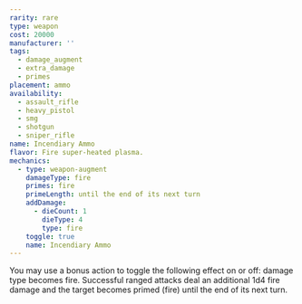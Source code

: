```yaml
---
rarity: rare
type: weapon
cost: 20000
manufacturer: ''
tags:
  - damage_augment
  - extra_damage
  - primes
placement: ammo
availability:
  - assault_rifle
  - heavy_pistol
  - smg
  - shotgun
  - sniper_rifle
name: Incendiary Ammo
flavor: Fire super-heated plasma.
mechanics:
  - type: weapon-augment
    damageType: fire
    primes: fire
    primeLength: until the end of its next turn
    addDamage:
      - dieCount: 1
        dieType: 4
        type: fire
    toggle: true
    name: Incendiary Ammo
---
```

You may use a bonus action to toggle the following effect on or off: damage type becomes fire. Successful ranged attacks deal an additional 1d4 fire damage and the target becomes primed (fire) until the end of its next turn.
